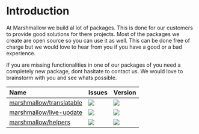 # Introduction
At Marshmallow we build al lot of packages. This is done for our customers to provide good solutions for there projects. Most of the packages we create are open source so you can use it as well. This can be done free of charge but we would love to hear from you if you have a good or a bad experience.

If you are missing functionalities in one of our packages of you need a completely new package, dont hasitate to contact us. We would love to brainstorm with you and see whats possible.

| Name        | Issues           | Version  |
| :------------- |:-------------| :-----|
| [marshmallow/translatable](/packages/nova/translatable.html) | <img src="https://img.shields.io/github/issues/marshmallow-packages/translatable"/> | <img src="https://img.shields.io/packagist/v/marshmallow/translatable"> |
| [marshmallow/live-update](/packages/nova/live-update.html) | <img src="https://img.shields.io/github/issues/marshmallow-packages/live-update"/> | <img src="https://img.shields.io/packagist/v/marshmallow/live-update"> |
| [marshmallow/helpers](/packages/support/helpers.html) | <img src="https://img.shields.io/github/issues/marshmallow-packages/helpers"/> | <img src="https://img.shields.io/packagist/v/marshmallow/helpers"> |

<EditOnGithub repo_name="packages" edit_url="introduction.md"/>
